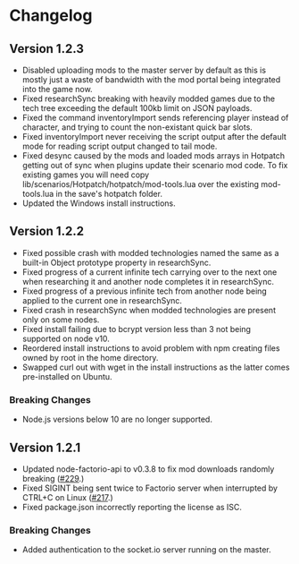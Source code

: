 Changelog
=========

Version 1.2.3
-------------

- Disabled uploading mods to the master server by default as this is mostly
  just a waste of bandwidth with the mod portal being integrated into the
  game now.
- Fixed researchSync breaking with heavily modded games due to the tech tree
  exceeding the default 100kb limit on JSON payloads.
- Fixed the command inventoryImport sends referencing player instead of
  character, and trying to count the non-existant quick bar slots.
- Fixed inventoryImport never receiving the script output after the default
  mode for reading script output changed to tail mode.
- Fixed desync caused by the mods and loaded mods arrays in Hotpatch getting
  out of sync when plugins update their scenario mod code.  To fix existing
  games you will need copy lib/scenarios/Hotpatch/hotpatch/mod-tools.lua
  over the existing mod-tools.lua in the save's hotpatch folder.
- Updated the Windows install instructions.


Version 1.2.2
-------------

- Fixed possible crash with modded technologies named the same as a built-in
  Object prototype property in researchSync.
- Fixed progress of a current infinite tech carrying over to the next one
  when researching it and another node completes it in researchSync.
- Fixed progress of a previous infinite tech from another node being applied
  to the current one in researchSync.
- Fixed crash in researchSync when modded technologies are present only on some
  nodes.
- Fixed install failing due to bcrypt version less than 3 not being supported
  on node v10.
- Reordered install instructions to avoid problem with npm creating files owned
  by root in the home directory.
- Swapped curl out with wget in the install instructions as the latter comes
  pre-installed on Ubuntu.

### Breaking Changes

- Node.js versions below 10 are no longer supported.


Version 1.2.1
-------------

- Updated node-factorio-api to v0.3.8 to fix mod downloads randomly breaking
  ([#229][#229].)
- Fixed SIGINT being sent twice to Factorio server when interrupted by CTRL+C
  on Linux ([#217][#217].)
- Fixed package.json incorrectly reporting the license as ISC.

[#217]: https://github.com/clusterio/factorioClusterio/issues/217
[#229]: https://github.com/clusterio/factorioClusterio/issues/229

### Breaking Changes

- Added authentication to the socket.io server running on the master.
